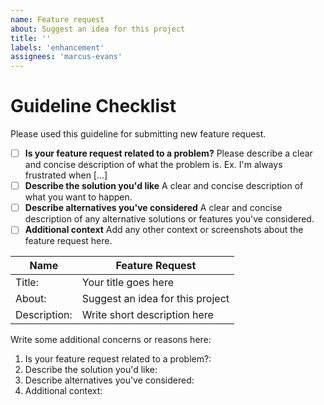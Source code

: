 ```yaml
---
name: Feature request
about: Suggest an idea for this project
title: ''
labels: 'enhancement'
assignees: 'marcus-evans'
---
```

# Guideline Checklist
Please used this guideline for submitting new feature request.

- [ ] **Is your feature request related to a problem?**
Please describe a clear and concise description of what the problem is. Ex. I'm always frustrated when [...]
- [ ] **Describe the solution you'd like**
A clear and concise description of what you want to happen.
- [ ] **Describe alternatives you've considered**
A clear and concise description of any alternative solutions or features you've considered.
- [ ] **Additional context**
Add any other context or screenshots about the feature request here.

Name | Feature Request
---- | ---------------
Title: | Your title goes here
About: | Suggest an idea for this project
Description: | Write short description here

Write some additional concerns or reasons here:
1. Is your feature request related to a problem?:
2. Describe the solution you'd like:
3. Describe alternatives you've considered:
4. Additional context:
